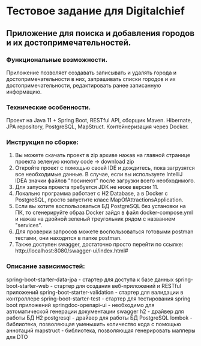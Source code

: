# **Тестовое задание для Digitalchief**

## Приложение для поиска и добавления городов и их достопримечательностей.

### **Функциональные возможности.**

Приложение позволяет создавать записывать и удалять города и достопримечательности в них,
запрашивать списки городов и их достопримечательности, редактировать ранее записанную информацию.

### **Технические особенности.**

Проект на Java 11 + Spring Boot, RESTful API, сборщик Maven. Hibernate,
JPA repository, PostgreSQL, MapStruct. Контейнеризация через Docker.

### **Инструкция по сборке:**

1) Вы можете скачать проект в zip архиве нажав на главной странице проекта зеленую кнопку code -> download zip
2) Откройте проект с помощью своей IDE и дождитесь, пока загрузятся все необходимые данные. В случае,
   если вы используете IntelliJ IDEA значки файлов "посинеют" после загрузки всего необходимого.
3) Для запуска проекта требуется JDK не ниже версии 11.
4) Локально программа работает с H2 Database, а в Docker с PostgreSQL, просто запустите класс
   MapOfAttractionsApplication.
5) Если вы хотите воспользоваться БД PostgreSQL без установки на ПК, то сгенерируйте образ Docker зайдя в файл
   docker-compose.yml и нажав на двойной зеленый треугольник рядом с названием "services".
6) Для проверки запросов можете воспользоваться готовыми postman тестами, они находятся в папке postman.
7) Также доступен swagger, достаточно просто перейти по ссылке: http://localhost:8080/swagger-ui/index.html#

### **Описание зависимостей:**

spring-boot-starter-data-jpa - стартер для доступа к базе данных
spring-boot-starter-web - стартер для создания веб-приложений и RESTful приложений
spring-boot-starter-validation - стартер для валидации в контроллере
spring-boot-starter-test - стартер для тестирования spring boot приложений
springdoc-openapi-ui - необходимо для автоматической генерации документации swagger
h2 - драйвер для работы БД H2
postgresql - драйвер для работы БД PostgreSQL
lombok - библиотека, позволяющая уменьшить количество кода с помощью аннотаций
mapstruct - библиотека, позволяющая генерировать мапперы для DTO